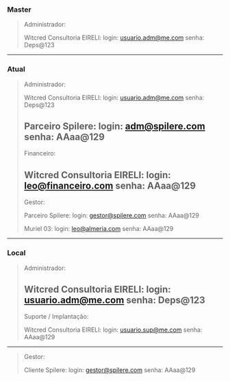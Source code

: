 ### Master
>Administrador: 
>
>	Witcred Consultoria EIRELI:
>	login: usuario.adm@me.com
>	senha: Deps@123
---
### Atual
>Administrador: 
>
>	Witcred Consultoria EIRELI:
>	login: usuario.adm@me.com
>	senha: Deps@123
>
>	Parceiro Spilere:
>	login: adm@spilere.com
>	senha: AAaa@129
>---
>Financeiro: 
>
>	Witcred Consultoria EIRELI:
>	login: leo@financeiro.com
>	senha: AAaa@129
>---
>Gestor: 
>
>	Parceiro Spilere:
>	login: gestor@spilere.com
>	senha: AAaa@129
>
>	Muriel 03:
>	login: leo@almeria.com
>	senha: AAaa@129
---
### Local
>Administrador: 
>
>	Witcred Consultoria EIRELI:
>	login: usuario.adm@me.com
>	senha: Deps@123
>---
>Suporte / Implantação: 
>
>	Witcred Consultoria EIRELI:
>	login: usuario.sup@me.com
>	senha: AAaa@129
---
>Gestor:
>
>	Cliente Spilere:
>	login: gestor@spilere.com
>	senha: AAaa@129